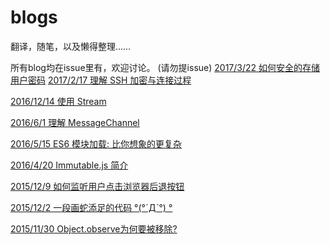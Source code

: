 # blogs
翻译，随笔，以及懒得整理……

所有blog均在issue里有，欢迎讨论。 (请勿提issue)
[2017/3/22 如何安全的存储用户密码](https://github.com/luokuning/blogs/issues/9)
[2017/2/17 理解 SSH 加密与连接过程](https://github.com/luokuning/blogs/issues/8)

[2016/12/14 使用 Stream](https://github.com/luokuning/blogs/issues/7)

[2016/6/1 理解 MessageChannel](https://github.com/luokuning/blogs/issues/6)

[2016/5/15 ES6 模块加载: 比你想象的更复杂](https://github.com/luokuning/blogs/issues/5)

[2016/4/20 Immutable.js 简介](https://github.com/luokuning/blogs/issues/4)

[2015/12/9 如何监听用户点击浏览器后退按钮](https://github.com/luokuning/blogs/issues/3)

[2015/12/2 一段画蛇添足的代码 °(°ˊДˋ°) °](https://github.com/luokuning/blogs/issues/2)

[2015/11/30 Object.observe为何要被移除?](https://github.com/luokuning/blogs/issues/1)

